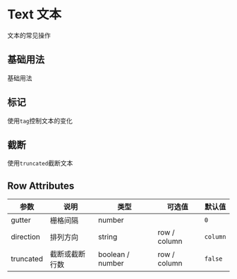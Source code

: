 # Text 文本

文本的常见操作

## 基础用法

基础用法

<preview path="../../components/base/text/text.vue" ></preview>

## 标记

使用`tag`控制文本的变化

<preview path="../../components/base/text/text-tag.vue" ></preview>

## 截断

使用`truncated`截断文本

<preview path="../../components/base/text/text-truncated.vue" ></preview>

## Row Attributes

| 参数      | 说明           | 类型             | 可选值       | 默认值   |
| --------- | -------------- | ---------------- | ------------ | -------- |
| gutter    | 栅格间隔       | number           |              | `0`      |
| direction | 排列方向       | string           | row / column | `column` |
| truncated | 截断或截断行数 | boolean / number | row / column | `false`  |
